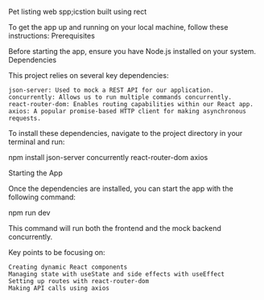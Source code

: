 Pet listing web spp;icstion built using rect

To get the app up and running on your local machine, follow these instructions:
Prerequisites

Before starting the app, ensure you have Node.js installed on your system.
Dependencies

This project relies on several key dependencies:

    json-server: Used to mock a REST API for our application.
    concurrently: Allows us to run multiple commands concurrently.
    react-router-dom: Enables routing capabilities within our React app.
    axios: A popular promise-based HTTP client for making asynchronous requests.

To install these dependencies, navigate to the project directory in your terminal and run:

npm install json-server concurrently react-router-dom axios

Starting the App

Once the dependencies are installed, you can start the app with the following command:

npm run dev

This command will run both the frontend and the mock backend concurrently.

Key points to be focusing on:

    Creating dynamic React components
    Managing state with useState and side effects with useEffect
    Setting up routes with react-router-dom
    Making API calls using axios
